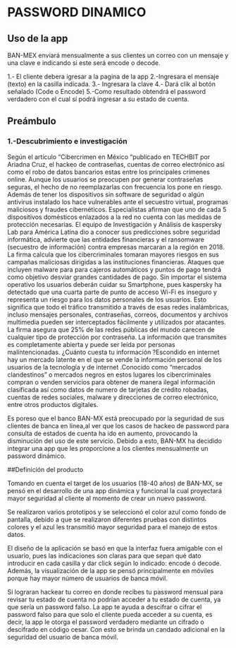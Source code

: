 # PASSWORD DINAMICO

## Uso de la app

BAN-MEX enviará mensualmente a sus clientes un correo con un mensaje y una clave e indicando si este será encode o
decode. 

1.- El cliente debera igresar a la pagina de la app
2.-Ingresara el mensaje (texto) en la casilla indicada.
3.- Ingresara la clave
4.- Dará clik al botón señalado (Code o Encode)
5.-Como resultado obtendrá el password verdadero con el cual sí podrá ingresar a su estado de cuenta. 

## Preámbulo

### 1.-Descubrimiento e investigación
Según el artículo “Cibercrimen en México “publicado en TECHBIT por  Ariadna Cruz,  el hackeo de contraseñas, cuentas de correo electrónico así como el robo de datos bancarios estas entre los principales crímenes online.
Aunque los usuarios se preocupen por generar contraseñas seguras, el hecho de no reemplazarlas con frecuencia los pone en riesgo. Además de tener los dispositivos sin software de seguridad o algún antivirus instalado los hace vulnerables ante el secuestro virtual, programas maliciosos y fraudes cibernéticos. Especialistas afirman que uno de cada 5 dispositivos domésticos enlazados a la red no cuenta con las medidas de protección necesarias.
El equipo de Investigación y Análisis de kaspersky Lab para América Latina dio a conocer sus predicciones sobre seguridad informática, advierte que las entidades financieras y el ransomware (secuestro de información) contra empresas marcaran a la región en 2018.
La firma calcula que los cibercriminales tomaran mayores riesgos en sus campañas maliciosas dirigidas a las instituciones financieras. Ataques que incluyen malware para para cajeros automáticos y puntos de pago tendrá como objetivo desviar grandes cantidades de pago.
Sin importar el sistema operativo los usuarios deberán cuidar su Smartphone, pues kaspersky ha detectado que una cuarta parte de punto de acceso Wi-Fi es inseguro y representa un riesgo para los datos personales de los usuarios.
Esto significa que todo el tráfico transmitido a través de esas  redes inalámbricas, incluso mensajes personales, contraseñas, correos, documentos y archivos multimedia pueden ser interceptados fácilmente y utilizados por atacantes. La firma asegura que 25% de las redes públicas del mundo carecen de cualquier tipo de protección por contraseña. La información que transmites es completamente abierta y puede ser leída por personas malintencionadas.
¿Cuánto cuesta tu información ?Escondido en internet hay un mercado latente en el que se vende la información personal de los usuarios de la tecnología y de internet .Conocido como “mercados clandestinos” o mercados negros en estos lugares los cibercriminales compran o venden servicios para obtener de manera ilegal información clasificada así como datos de numero de tarjetas de crédito robadas, cuentas de redes sociales, malware y direcciones de correo electrónico, entre otros productos digitales.

Es poreso que el banco BAN-MX está preocupado por la seguridad de sus clientes de banca en línea,al ver que los casos de hackeo de password para consulta de estados de cuenta ha ido en aumento, provocando la disminución del uso de este servicio. 
Debido a esto, BAN-MX ha decidido integrar una app que les proporcione a los clientes mensualmente un password dinámico.



##Definición del producto

Tomando en cuenta el target de los usuarios (18-40 años) de BAN-MX, se pensó en el desarrollo de una app dinámica y funcional la cual proyectará mayor seguridad al cliente al momento de crear un nuevo password.

Se realizaron varios prototipos y se seleccionó el color azul como fondo de pantalla, debido a que se realizaron 
diferentes pruebas con distintos colores y el azul les transmitió mayor seguridad para el manejo de estos datos. 

El diseño de la aplicación se basó en que la interfaz fuera amigable con el usuario, pues las indicaciones son claras 
para que sepan qué dato introducir en cada casilla y dar click según lo indicado: encode ó decode. Además, la visualización de la app se pensó principalmente en móviles porque hay mayor número de usuarios de banca móvil. 

Si lograran hackear tu correo en donde recibes tu password mensual para revisar tu estado de cuenta no podrían acceder a 
tu estado de cuenta, ya que sería un password falso. La app te ayuda a descifrar o cifrar el password falso para que solo el cliente pueda acceder a su cuenta, es decir, la app le otorga el password verdadero mediante un cifrado o descifrado en código cesar. Con esto se brinda un candado adicional en la seguridad del usuario de banca móvil. 




